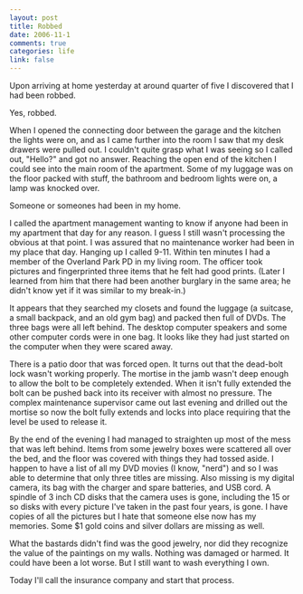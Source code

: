 ```yaml
--- 
layout: post
title: Robbed
date: 2006-11-1
comments: true
categories: life
link: false
---
```

Upon arriving at home yesterday at around quarter of five I discovered that I had been robbed.

Yes, robbed.

When I opened the connecting door between the garage and the kitchen the lights were on, and as I came further into the room I saw that my desk drawers were pulled out. I couldn't quite grasp what I was seeing so I called out, "Hello?" and got no answer. Reaching the open end of the kitchen I could see into the main room of the apartment. Some of my luggage was on the floor packed with stuff, the bathroom and bedroom lights were on, a lamp was knocked over.

Someone or someones had been in my home.

I called the apartment management wanting to know if anyone had been in my apartment that day for any reason. I guess I still wasn't processing the obvious at that point. I was assured that no maintenance worker had been in my place that day. Hanging up I called 9-11. Within ten minutes I had a member of the Overland Park PD in my living room. The officer  took pictures and fingerprinted three items that he felt had good prints. (Later I learned from him that there had been another burglary in the same area; he didn't know yet if it was similar to my break-in.)

It appears that they searched my closets and found the luggage (a suitcase, a small backpack, and an old gym bag) and packed then full of DVDs. The three bags were all left behind. The desktop computer speakers and some other computer cords were in one bag. It looks like they had just started on the computer when they were scared away.

There is a patio door that was forced open. It turns out that the dead-bolt lock wasn't working properly. The mortise in the jamb wasn't deep enough to allow the bolt to be completely extended. When it isn't fully extended the bolt can be pushed back into its receiver with almost no pressure. The complex maintenance supervisor came out last evening and drilled out the mortise so now the bolt fully extends and locks into place requiring that the level be used to release it.

By the end of the evening I had managed to straighten up most of the mess that was left behind. Items from some jewelry boxes were scattered all over the bed, and the floor was covered with things they had tossed aside. I happen to have a list of all my DVD movies (I know, "nerd") and so I was able to determine that only three titles are missing. Also missing is my digital camera, its bag with the charger and spare batteries, and USB cord. A spindle of 3 inch CD disks that the camera uses is gone, including the 15 or so disks with every picture I've taken in the past four years, is gone. I have copies of all the pictures but I hate that someone else now has my memories. Some $1 gold coins and silver dollars are missing as well.

What the bastards didn't find was the good jewelry, nor did they recognize the value of the paintings on my walls. Nothing was damaged or harmed. It could have been a lot worse. But I still want to wash everything I own.

Today I'll call the insurance company and start that process.
